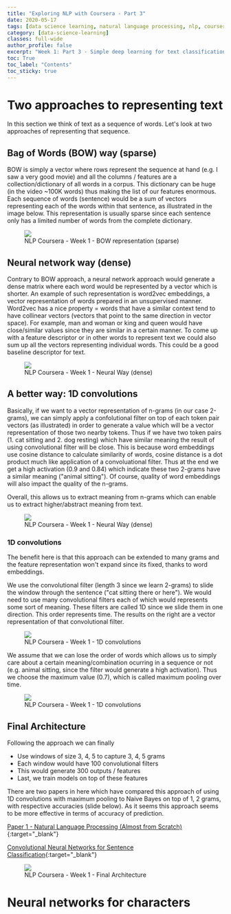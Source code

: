 ```yaml
---
title: "Exploring NLP with Coursera - Part 3"
date: 2020-05-17
tags: [data science learning, natural language processing, nlp, coursera]
category: [data-science-learning]
classes: full-wide
author_profile: false
excerpt: "Week 1: Part 3 - Simple deep learning for text classification"
toc: True
toc_label: "Contents"
toc_sticky: true
---
```


# Two approaches to representing text

In this section we think of text as a sequence of words. Let's look at two approaches of representing that sequence.

## Bag of Words (BOW) way (sparse)

BOW is simply a vector where rows represent the sequence at hand (e.g. I saw a very good movie) and all the columns / features are a collection/dictionary of all words in a corpus. This dictionary can be huge (in the video ~100K words) thus making the list of our features enormous. Each sequence of words (sentence) would be a sum of vectors representing each of the words within that sentence, as illustrated in the image below. This representation is usually sparse since each sentence only has a limited number of words from the complete dictionary.

<figure>
    <img src="https://raw.githubusercontent.com/KamranMK/kamranmk.github.io/master/images/coursera-nlp/coursera-nlp-w1-21.png">
    <figcaption>NLP Coursera - Week 1 - BOW representation (sparse)</figcaption>
</figure>

## Neural network way (dense)

Contrary to BOW approach, a neural network approach would generate a dense matrix where each word would be represented by a vector which is shorter. An example of such representation is word2vec embeddings, a vector representation of words prepared in an unsupervised manner. Word2vec has a nice property = words that have a similar context tend to have collinear vectors (vectors that point to the same direction in vector space). For example, man and woman or king and queen would have close/similar values since they are similar in a certain manner.
To come up with a feature descriptor or in other words to represent text we could also sum up all the vectors representing individual words. This could be a good baseline descriptor for text.

<figure>
    <img src="https://raw.githubusercontent.com/KamranMK/kamranmk.github.io/master/images/coursera-nlp/coursera-nlp-w1-22.png">
    <figcaption>NLP Coursera - Week 1 - Neural Way (dense)</figcaption>
</figure>


## A better way: 1D convolutions

Basically, if we want to a vector representation of n-grams (in our case 2-grams), we can simply apply a confolutional filter on top of each token pair vectors (as illustrated) in order to generate a value which will be a vector representation of those two nearby tokens. Thus if we have two token pairs (1. cat sitting and 2. dog resting) which have similar meaning the result of using convolutional filter will be close. This is because word embeddings use cosine distance to calculate similarity of words, cosine distance is a dot product much like application of a convoluational filter. Thus at the end we get a high activation (0.9 and 0.84) which indicate these two 2-grams have a similar meaning ("animal sitting"). Of course, quality of word embeddings will also impact the quality of the n-grams. 

Overall, this allows us to extract meaning from n-grams which can enable us to extract higher/abstract meaning from text.

<figure>
    <img src="https://raw.githubusercontent.com/KamranMK/kamranmk.github.io/master/images/coursera-nlp/coursera-nlp-w1-23.png">
    <figcaption>NLP Coursera - Week 1 - Neural Way (dense)</figcaption>
</figure>

### 1D convolutions

The benefit here is that this approach can be extended to many grams and the feature representation won't expand since its fixed, thanks to word embeddings.

We use the convolutional filter (length 3 since we learn 2-grams) to slide the window through the sentence ("cat sitting there or here"). We would need to use many convolutional filters each of which would represents some sort of meaning. These filters are called 1D since we slide them in one direction. This order represents time. The results on the right are a vector representation of that convolutional filter. 

<figure>
    <img src="https://raw.githubusercontent.com/KamranMK/kamranmk.github.io/master/images/coursera-nlp/coursera-nlp-w1-24.png">
    <figcaption>NLP Coursera - Week 1 - 1D convolutions
    </figcaption>
</figure>

We assume that we can lose the order of words which allows us to simply care about a certain meaning/combination ocurring in a sequence or not (e.g. animal sitting, since the filter would generate a high activation). Thus we choose the maximum value (0.7), which is called maximum pooling over time.

<figure>
    <img src="https://raw.githubusercontent.com/KamranMK/kamranmk.github.io/master/images/coursera-nlp/coursera-nlp-w1-25.png">
    <figcaption>NLP Coursera - Week 1 - 1D convolutions
    </figcaption>
</figure>


## Final Architecture

Following the approach we can finally

* Use windows of size 3, 4, 5 to capture 3, 4, 5 grams
* Each window would have 100 convolutional filters
* This would generate 300 outputs / features
* Last, we train models on top of these features

There are two papers in here which have compared this approach of using 1D convolutions with maximum pooling to Naive Bayes on top of 1, 2 grams, with respective accuracies (slide below). As it seems this approach seems to be more effective in terms of accuracy of prediction.

[Paper 1 - Natural Language Processing (Almost from Scratch)](http://jmlr.org/papers/volume12/collobert11a/collobert11a.pdf){:target="_blank"}

[Convolutional Neural Networks for Sentence Classification](https://arxiv.org/pdf/1408.5882.pdf){:target="_blank"}

<figure>
    <img src="https://raw.githubusercontent.com/KamranMK/kamranmk.github.io/master/images/coursera-nlp/coursera-nlp-w1-26.png">
    <figcaption>NLP Coursera - Week 1 - Final Architecture
    </figcaption>
</figure>



# Neural networks for characters


